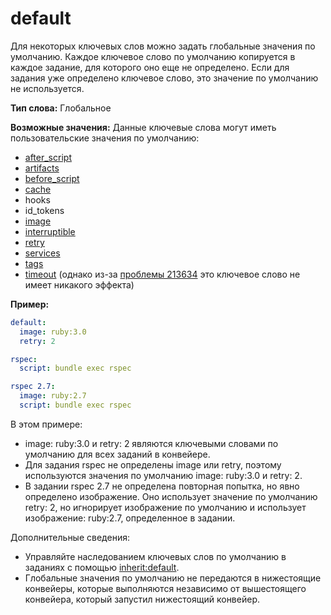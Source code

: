 # default
Для некоторых ключевых слов можно задать глобальные значения по умолчанию. Каждое ключевое слово по умолчанию копируется в каждое задание, для которого оно еще не определено. Если для задания уже определено ключевое слово, это значение по умолчанию не используется.

**Тип слова:** Глобальное

**Возможные значения:**
Данные ключевые слова могут иметь пользовательские значения по умолчанию:
- [after_script](after_script.md)
- [artifacts](artifacts.md)
- [before_script](before_script.md)
- [cache](cache.md)
- hooks
- id_tokens
- [image](image.md)
- [interruptible](interruptible.md)
- [retry](retry.md)
- [services](services.md)
- [tags](tags.md)
- [timeout](timeout.md) (однако из-за [проблемы 213634](https://gitlab.com/gitlab-org/gitlab/-/issues/213634) это ключевое слово не имеет никакого эффекта)

**Пример:**
```YAML
default:
  image: ruby:3.0
  retry: 2

rspec:
  script: bundle exec rspec

rspec 2.7:
  image: ruby:2.7
  script: bundle exec rspec
```

В этом примере:
- image: ruby:3.0 и retry: 2 являются ключевыми словами по умолчанию для всех заданий в конвейере.
- Для задания rspec не определены image или retry, поэтому используются значения по умолчанию image: ruby:3.0 и retry: 2.
- В задании rspec 2.7 не определена повторная попытка, но явно определено изображение. Оно использует значение по умолчанию retry: 2, но игнорирует изображение по умолчанию и использует изображение: ruby:2.7, определенное в задании.

Дополнительные сведения:
- Управляйте наследованием ключевых слов по умолчанию в заданиях с помощью [inherit:default](inherit.md).
- Глобальные значения по умолчанию не передаются в нижестоящие конвейеры, которые выполняются независимо от вышестоящего конвейера, который запустил нижестоящий конвейер.

